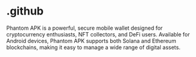 # .github
Phantom APK is a powerful, secure mobile wallet designed for cryptocurrency enthusiasts, NFT collectors, and DeFi users. Available for Android devices, Phantom APK supports both Solana and Ethereum blockchains, making it easy to manage a wide range of digital assets.
